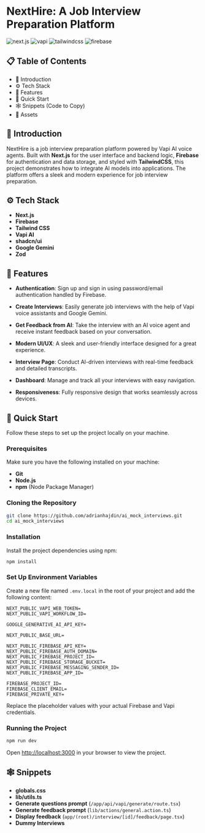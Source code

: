 # NextHire: A Job Interview Preparation Platform
 <div>
    <img src="https://img.shields.io/badge/-Next.JS-black?style=for-the-badge&logoColor=white&logo=nextdotjs&color=black" alt="next.js" />
    <img src="https://img.shields.io/badge/-Vapi-white?style=for-the-badge&color=5dfeca" alt="vapi" />
    <img src="https://img.shields.io/badge/-Tailwind_CSS-black?style=for-the-badge&logoColor=white&logo=tailwindcss&color=06B6D4" alt="tailwindcss" />
    <img src="https://img.shields.io/badge/-Firebase-black?style=for-the-badge&logoColor=white&logo=firebase&color=DD2C00" alt="firebase" />
  </div>

## 📋 Table of Contents

- 🤖 Introduction
- ⚙️ Tech Stack
- 🔋 Features
- 🤸 Quick Start
- 🕸️ Snippets (Code to Copy)
- 🔗 Assets


## 🤖 Introduction

NextHire is a job interview preparation platform powered by Vapi AI voice agents. Built with **Next.js** for the user interface and backend logic, **Firebase** for authentication and data storage, and styled with **TailwindCSS**, this project demonstrates how to integrate AI models into applications. The platform offers a sleek and modern experience for job interview preparation.


## ⚙️ Tech Stack

- **Next.js**
- **Firebase**
- **Tailwind CSS**
- **Vapi AI**
- **shadcn/ui**
- **Google Gemini**
- **Zod**


## 🔋 Features

- **Authentication**: Sign up and sign in using password/email authentication handled by Firebase.
  
- **Create Interviews**: Easily generate job interviews with the help of Vapi voice assistants and Google Gemini.
  
- **Get Feedback from AI**: Take the interview with an AI voice agent and receive instant feedback based on your conversation.
  
- **Modern UI/UX**: A sleek and user-friendly interface designed for a great experience.
  
- **Interview Page**: Conduct AI-driven interviews with real-time feedback and detailed transcripts.
  
- **Dashboard**: Manage and track all your interviews with easy navigation.
  
- **Responsiveness**: Fully responsive design that works seamlessly across devices.


## 🤸 Quick Start

Follow these steps to set up the project locally on your machine.

### Prerequisites

Make sure you have the following installed on your machine:

- **Git**
- **Node.js**
- **npm** (Node Package Manager)

### Cloning the Repository

```bash
git clone https://github.com/adrianhajdin/ai_mock_interviews.git
cd ai_mock_interviews
```

### Installation

Install the project dependencies using npm:

```bash
npm install
```

### Set Up Environment Variables

Create a new file named `.env.local` in the root of your project and add the following content:

```plaintext
NEXT_PUBLIC_VAPI_WEB_TOKEN=
NEXT_PUBLIC_VAPI_WORKFLOW_ID=

GOOGLE_GENERATIVE_AI_API_KEY=

NEXT_PUBLIC_BASE_URL=

NEXT_PUBLIC_FIREBASE_API_KEY=
NEXT_PUBLIC_FIREBASE_AUTH_DOMAIN=
NEXT_PUBLIC_FIREBASE_PROJECT_ID=
NEXT_PUBLIC_FIREBASE_STORAGE_BUCKET=
NEXT_PUBLIC_FIREBASE_MESSAGING_SENDER_ID=
NEXT_PUBLIC_FIREBASE_APP_ID=

FIREBASE_PROJECT_ID=
FIREBASE_CLIENT_EMAIL=
FIREBASE_PRIVATE_KEY=
```

Replace the placeholder values with your actual Firebase and Vapi credentials.

### Running the Project

```bash
npm run dev
```

Open [http://localhost:3000](http://localhost:3000) in your browser to view the project.


## 🕸️ Snippets

- **globals.css**
- **lib/utils.ts**
- **Generate questions prompt** (`/app/api/vapi/generate/route.tsx`)
- **Generate feedback prompt** (`lib/actions/general.action.ts`)
- **Display feedback** (`app/(root)/interview/[id]/feedback/page.tsx`)
- **Dummy Interviews**
